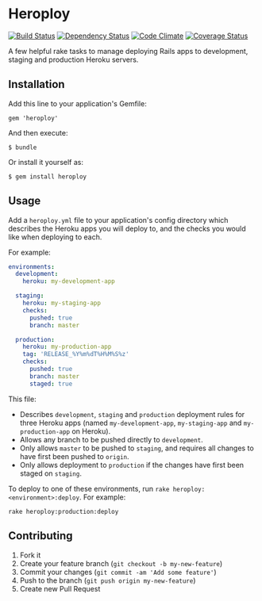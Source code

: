 # Heroploy

[![Build Status](https://travis-ci.org/jbrunton/heroploy.png?branch=master)](https://travis-ci.org/jbrunton/heroploy)
[![Dependency Status](https://gemnasium.com/jbrunton/heroploy.png)](https://gemnasium.com/jbrunton/heroploy)
[![Code Climate](https://codeclimate.com/github/jbrunton/heroploy.png)](https://codeclimate.com/github/jbrunton/heroploy)
[![Coverage Status](https://coveralls.io/repos/jbrunton/heroploy/badge.png?branch=master)](https://coveralls.io/r/jbrunton/heroploy?branch=master)

A few helpful rake tasks to manage deploying Rails apps to development, staging and production Heroku servers.

## Installation

Add this line to your application's Gemfile:

    gem 'heroploy'

And then execute:

    $ bundle

Or install it yourself as:

    $ gem install heroploy

## Usage

Add a ```heroploy.yml``` file to your application's config directory which describes the Heroku apps you will deploy to, and the checks you would like when deploying to each.

For example:

```yaml
environments:
  development:
    heroku: my-development-app

  staging:
    heroku: my-staging-app
    checks:
      pushed: true
      branch: master

  production:
    heroku: my-production-app
    tag: 'RELEASE_%Y%m%dT%H%M%S%z'
    checks:
      pushed: true
      branch: master
      staged: true
```

This file:
* Describes ```development```, ```staging``` and ```production``` deployment rules for three Heroku apps (named ```my-development-app```, ```my-staging-app``` and ```my-production-app``` on Heroku).
* Allows any branch to be pushed directly to ```development```.
* Only allows ```master``` to be pushed to ```staging```, and requires all changes to have first been pushed to ```origin```.
* Only allows deployment to ```production``` if the changes have first been staged on ```staging```.

To deploy to one of these environments, run ```rake heroploy:<environment>:deploy```.  For example:

    rake heroploy:production:deploy

## Contributing

1. Fork it
2. Create your feature branch (`git checkout -b my-new-feature`)
3. Commit your changes (`git commit -am 'Add some feature'`)
4. Push to the branch (`git push origin my-new-feature`)
5. Create new Pull Request
